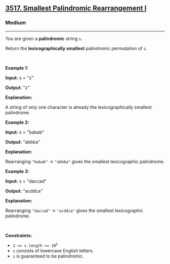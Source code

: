 <h2><a href="https://leetcode.com/problems/smallest-palindromic-rearrangement-i/">3517. Smallest Palindromic Rearrangement I</a></h2><h3>Medium</h3><hr><p>You are given a <strong><span data-keyword="palindrome-string">palindromic</span></strong> string <code>s</code>.</p>

<p>Return the <strong><span data-keyword="lexicographically-smaller-string">lexicographically smallest</span></strong> palindromic <span data-keyword="permutation-string">permutation</span> of <code>s</code>.</p>

<p>&nbsp;</p>
<p><strong class="example">Example 1:</strong></p>

<div class="example-block">
<p><strong>Input:</strong> <span class="example-io">s = &quot;z&quot;</span></p>

<p><strong>Output:</strong> <span class="example-io">&quot;z&quot;</span></p>

<p><strong>Explanation:</strong></p>

<p>A string of only one character is already the lexicographically smallest palindrome.</p>
</div>

<p><strong class="example">Example 2:</strong></p>

<div class="example-block">
<p><strong>Input:</strong> <span class="example-io">s = &quot;babab&quot;</span></p>

<p><strong>Output:</strong> <span class="example-io">&quot;abbba&quot;</span></p>

<p><strong>Explanation:</strong></p>

<p>Rearranging <code>&quot;babab&quot;</code> &rarr; <code>&quot;abbba&quot;</code> gives the smallest lexicographic palindrome.</p>
</div>

<p><strong class="example">Example 3:</strong></p>

<div class="example-block">
<p><strong>Input:</strong> <span class="example-io">s = &quot;daccad&quot;</span></p>

<p><strong>Output:</strong> <span class="example-io">&quot;acddca&quot;</span></p>

<p><strong>Explanation:</strong></p>

<p>Rearranging <code>&quot;daccad&quot;</code> &rarr; <code>&quot;acddca&quot;</code> gives the smallest lexicographic palindrome.</p>
</div>

<p>&nbsp;</p>
<p><strong>Constraints:</strong></p>

<ul>
	<li><code>1 &lt;= s.length &lt;= 10<sup>5</sup></code></li>
	<li><code>s</code> consists of lowercase English letters.</li>
	<li><code>s</code> is guaranteed to be palindromic.</li>
</ul>
